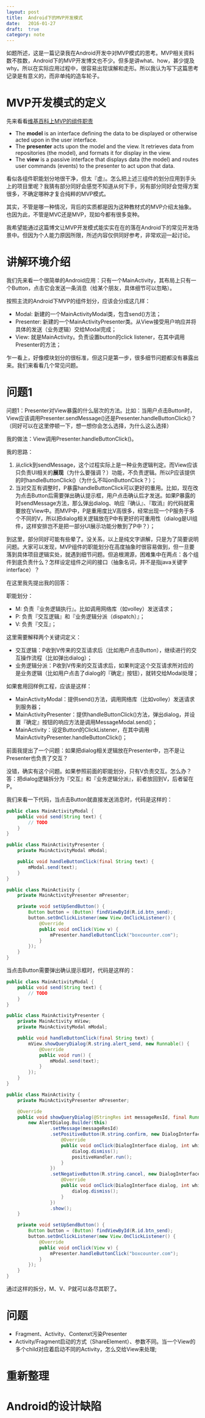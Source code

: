 ```yaml
---
layout: post
title:  Android下的MVP开发模式
date:   2016-01-27
draft:  true
category: note
---
```



如题所述，这是一篇记录我在Android开发中对MVP模式的思考。MVP相关资料数不胜数，Android下的MVP开发博文也不少。但多是讲what、how，甚少提及why。所以在实际应用过程中，很容易出现误解和走形。所以我认为写下这篇思考记录是有意义的，而非单纯的造车轮子。

# MVP开发模式的定义

先来看看[维基百科上MVP的组件职责](https://en.wikipedia.org/wiki/Model%E2%80%93view%E2%80%93presenter#Pattern_description)

- The **model** is an interface defining the data to be displayed or otherwise acted upon in the user interface.
- The **presenter** acts upon the model and the view. It retrieves data from repositories (the model), and formats it for display in the view.
- The **view** is a passive interface that displays data (the model) and routes user commands (events) to the presenter to act upon that data.

看似各组件职能划分地很干净，但太『虚』。怎么把上述三组件的划分应用到手头上的项目里呢？我猜有部分同好会感觉不知道从何下手，另有部分同好会觉得方案很多，不确定哪种才复合纯粹的MVP模式。

其实，不管是哪一种情况，背后的实质都是因为这种教材式的MVP介绍太抽象。也因为此，不管是MVC还是MVP，现如今都有很多变种。

我希望能通过这篇博文让MVP开发模式能实实在在的落在Android下的常见开发场景中。但因为个人能力原因所限，所述内容仅供同好参考，非常欢迎一起讨论。

# 讲解环境介绍

我们先来看一个很简单的Android应用：只有一个MainActivity，其布局上只有一个Button，点击它会发送一条消息（给某个朋友，具体细节可以忽略）。

按照主流的Android下MVP的组件划分，应该会分成这几样：

- Modal: 新建的一个MainActivityModal类，包含send()方法；
- Presenter: 新建的一个MainActivityPresenter类。从View接受用户响应并将具体的发送（业务逻辑）交给Modal完成；
- View: 就是MainActivity。负责设置button的click listener，在其中调用Presenter的方法；

乍一看上，好像模块划分的很标准，但这只是第一步，很多细节问题都没有暴露出来。我们来看看几个常见问题。

# 问题1

问题1：Presenter对View暴露的什么层次的方法。比如：当用户点击Button时，View应该调用Presenter.sendMessage()还是Presenter.handleButtonClick()？（同好可以在这里停顿一下，想一想你会怎么选择，为什么这么选择）

我的做法：View调用Presenter.handleButtonClick()。

我的思路：

1. 从click到sendMessage，这个过程实际上是一种业务逻辑判定。而View应该只负责UI相关的**展现**（为什么要强调？）功能，不负责逻辑。所以P应该提供的时handleButtonClick()（为什么不叫onButtonClick？）；
2. 当对交互有调整时，P暴露handleButtonClick可以更好的重用。比如，现在改为点击Button后需要弹出确认提示框，用户点击确认后才发送。如果P暴露的时sendMessage方法，那么弹出dialog、响应『确认』、『取消』的代码就需要放在View中。而MVP中，P是重用度比V高很多，经常出现一个P服务于多个不同的V，所以把dialog相关逻辑放在P中有更好的可重用性（dialog是UI组件，这样安排岂不是把一部分UI展示功能分散到了P中？）；

到这里，部分同好可能有些晕了。没关系，以上是纯文字讲解，只是为了简要说明问题。大家可以发现，MVP组件的职能划分在高度抽象时很容易做到，但一旦要落到具体项目逻辑实处，就遇到细节问题。但追根溯源，困难集中在两点：各个组件到底负责什么？怎样设定组件之间的接口（抽象名词，并不是指java关键字interface）？

在这里我先提出我的回答：

职能划分：

- M: 负责『业务逻辑执行』。比如调用网络库（如volley）发送请求；
- P: 负责『交互逻辑』和『业务逻辑分派（dispatch）』；
- V: 负责『交互』；

这里需要解释两个关键词定义：

- 交互逻辑：P收到V传来的交互请求后（比如用户点击Button），继续进行的交互操作流程（比如弹出dialog）；
- 业务逻辑分派：P收到V传来的交互请求后，如果判定这个交互请求所对应的是业务逻辑（比如用户点击了dialog的『确定』按钮），就转交给Modal处理；

如果套用回样例工程，应该是这样：

- MainActivityModal：提供send()方法，调用网络库（比如volley）发送请求到服务器；
- MainActivityPresenter：提供handleButtonClick()方法，弹出dialog，并设置『确定』按钮的响应方法是调用MessageModal.send()；
- MainActivity：设定Button的ClickListener，在其中调用MainActivityPresenter.handleButtonClick()；

前面我提出了一个问题：如果把dialog相关逻辑放在Presenter中，岂不是让Presenter也负责了交互？

没错，确实有这个问题。如果参照前面的职能划分，只有V负责交互。怎么办？答：把dialog逻辑拆分为『交互』和『业务逻辑分派』，前者放回到V，后者留在P。

我们来看一下代码，当点击Button就直接发送消息时，代码是这样的：

```java
public class MainActivityModal {
    public void send(String text) {
        // TODO
    }
}

public class MainActivityPresenter {
    private MainActivityModal mModal;

    public void handleButtonClick(final String text) {
        mModal.send(text);
    }
}

public class MainActivity {
    private MainActivityPresenter mPresenter;

    private void setUpSendButton() {
        Button button = (Button) findViewById(R.id.btn_send);
        button.setOnClickListener(new View.OnClickListener() {
            @Override
            public void onClick(View v) {
                mPresenter.handleButtonClick("boxcounter.com");
            }
        });
    }
}
```

当点击Button需要弹出确认提示框时，代码是这样的：


```java
public class MainActivityModal {
    public void send(String text) {
        // TODO
    }
}

public class MainActivityPresenter {
    private MainActivity mView;
    private MainActivityModal mModal;

    public void handleButtonClick(final String text) {
        mView.showQueryDialog(R.string.alert_send, new Runnable() {
            @Override
            public void run() {
                mModal.send(text);
            }
        });
    }
}

public class MainActivity {
    private MainActivityPresenter mPresenter;

    @Override
    public void showQueryDialog(@StringRes int messageResId, final Runnable positiveHandler) {
        new AlertDialog.Builder(this)
                .setMessage(messageResId)
                .setPositiveButton(R.string.confirm, new DialogInterface.OnClickListener() {
                    @Override
                    public void onClick(DialogInterface dialog, int which) {
                        dialog.dismiss();
                        positiveHandler.run();
                    }
                })
                .setNegativeButton(R.string.cancel, new DialogInterface.OnClickListener() {
                    @Override
                    public void onClick(DialogInterface dialog, int which) {
                        dialog.dismiss();
                    }
                })
                .show();
    }

    private void setUpSendButton() {
        Button button = (Button) findViewById(R.id.btn_send);
        button.setOnClickListener(new View.OnClickListener() {
            @Override
            public void onClick(View v) {
                mPresenter.handleButtonClick("boxcounter.com");
            }
        });
    }
} 
```

通过这样的拆分，M、V、P就可以各尽其职了。



# 问题

- Fragment、Activity、Contenxt污染Presenter
- Activity/Fragment启动的方式（ShareElement）、参数不同。当一个View的多个child对应着启动不同的Activity，怎么交给View来处理;

# 重新整理

# Android的设计缺陷


